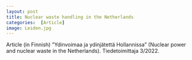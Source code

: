 ```yaml
---
layout: post
title: Nuclear waste handling in the Netherlands
categories:  [Article] 
image: Leiden.jpg
---
```

Article (in Finnish) ”Ydinvoimaa ja ydinjätettä Hollannissa” (Nuclear power and nuclear waste 
in the Netherlands). Tiedetoimittaja 3/2022.
